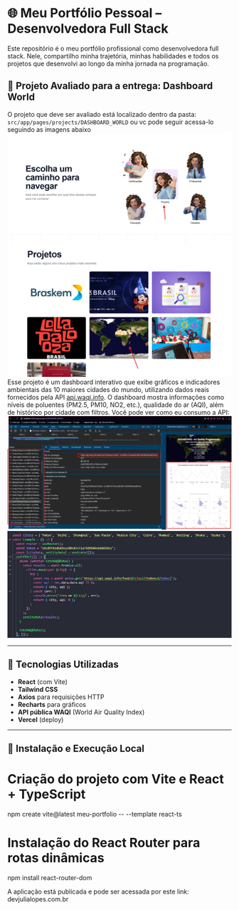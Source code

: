 # 🌐 Meu Portfólio Pessoal – Desenvolvedora Full Stack

Este repositório é o meu portfólio profissional como desenvolvedora full stack. Nele, compartilho minha trajetória, minhas habilidades e todos os projetos que desenvolvi ao longo da minha jornada na programação.

## 📌 Projeto Avaliado para a entrega: Dashboard World

O projeto que deve ser avaliado está localizado dentro da pasta:  
`src/app/pages/projects/DASHBOARD_WORLD`
ou vc pode seguir acessa-lo seguindo as imagens abaixo 
![](public/img/entrega/segue1.png)
![](public/img/entrega/segue2.png)
Esse projeto é um dashboard interativo que exibe gráficos e indicadores ambientais das 10 maiores cidades do mundo, utilizando dados reais fornecidos pela API [api.waqi.info](https://api.waqi.info/). O dashboard mostra informações como níveis de poluentes (PM2.5, PM10, NO2, etc.), qualidade do ar (AQI), além de histórico por cidade com filtros.
Você pode ver como eu consumo a API:
![](public/img/entrega/segue3.png)
![](public/img/entrega/segue4.png)

---

## 🧪 Tecnologias Utilizadas

- **React** (com Vite)
- **Tailwind CSS**
- **Axios** para requisições HTTP
- **Recharts** para gráficos
- **API pública WAQI** (World Air Quality Index)
- **Vercel** (deploy)

---

## 🚀 Instalação e Execução Local

# Criação do projeto com Vite e React + TypeScript
npm create vite@latest meu-portfolio -- --template react-ts

# Instalação do React Router para rotas dinâmicas
npm install react-router-dom

A aplicação está publicada e pode ser acessada por este link:
devjulialopes.com.br
